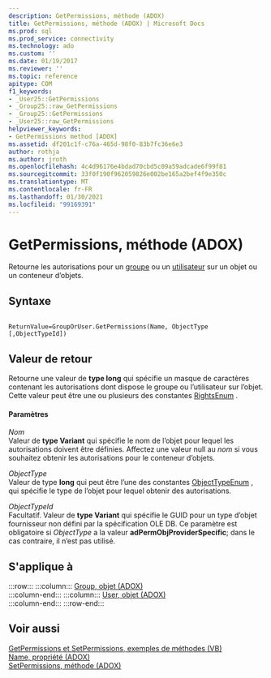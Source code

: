 ```yaml
---
description: GetPermissions, méthode (ADOX)
title: GetPermissions, méthode (ADOX) | Microsoft Docs
ms.prod: sql
ms.prod_service: connectivity
ms.technology: ado
ms.custom: ''
ms.date: 01/19/2017
ms.reviewer: ''
ms.topic: reference
apitype: COM
f1_keywords:
- _User25::GetPermissions
- _Group25::raw_GetPermissions
- _Group25::GetPermissions
- _User25::raw_GetPermissions
helpviewer_keywords:
- GetPermissions method [ADOX]
ms.assetid: df201c1f-c76a-465d-98f0-83b7fc36e6e3
author: rothja
ms.author: jroth
ms.openlocfilehash: 4c4d96176e4bdad70cbd5c09a59adcade6f99f81
ms.sourcegitcommit: 33f0f190f962059826e002be165a2bef4f9e350c
ms.translationtype: MT
ms.contentlocale: fr-FR
ms.lasthandoff: 01/30/2021
ms.locfileid: "99169391"
---
```

# <a name="getpermissions-method-adox"></a>GetPermissions, méthode (ADOX)
Retourne les autorisations pour un [groupe](./group-object-adox.md) ou un [utilisateur](./user-object-adox.md) sur un objet ou un conteneur d’objets.  
  
## <a name="syntax"></a>Syntaxe  
  
```  
  
ReturnValue=GroupOrUser.GetPermissions(Name, ObjectType    [,ObjectTypeId])  
```  
  
## <a name="return-value"></a>Valeur de retour  
 Retourne une valeur de **type long** qui spécifie un masque de caractères contenant les autorisations dont dispose le groupe ou l’utilisateur sur l’objet. Cette valeur peut être une ou plusieurs des constantes [RightsEnum](./rightsenum.md) .  
  
#### <a name="parameters"></a>Paramètres  
 *Nom*  
 Valeur de **type Variant** qui spécifie le nom de l’objet pour lequel les autorisations doivent être définies. Affectez une valeur null au *nom* si vous souhaitez obtenir les autorisations pour le conteneur d’objets.  
  
 *ObjectType*  
 Valeur de type **long** qui peut être l’une des constantes [ObjectTypeEnum](./objecttypeenum.md) , qui spécifie le type de l’objet pour lequel obtenir des autorisations.  
  
 *ObjectTypeId*  
 Facultatif. Valeur de **type Variant** qui spécifie le GUID pour un type d’objet fournisseur non défini par la spécification OLE DB. Ce paramètre est obligatoire si *ObjectType* a la valeur **adPermObjProviderSpecific**; dans le cas contraire, il n’est pas utilisé.  
  
## <a name="applies-to"></a>S'applique à  

:::row:::
    :::column:::
        [Group, objet (ADOX)](./group-object-adox.md)  
    :::column-end:::
    :::column:::
        [User, objet (ADOX)](./user-object-adox.md)  
    :::column-end:::
:::row-end:::

## <a name="see-also"></a>Voir aussi  
 [GetPermissions et SetPermissions, exemples de méthodes (VB)](./getpermissions-and-setpermissions-methods-example-vb.md)   
 [Name, propriété (ADOX)](./name-property-adox.md)   
 [SetPermissions, méthode (ADOX)](./setpermissions-method-adox.md)